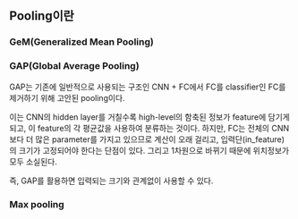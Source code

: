 ## Pooling이란

### GeM(Generalized Mean Pooling)

### GAP(Global Average Pooling)
GAP는 기존에 일반적으로 사용되는 구조인 CNN + FC에서 FC를 classifier인 FC를 제거하기 위해 고안된 pooling이다.

이는 CNN의 hidden layer를 거칠수록 high-level의 함축된 정보가 feature에 담기게 되고, 이 feature의 각 평균값을 사용하여 분류하는 것이다.
하지만, FC는 전체의 CNN보다 더 많은 parameter를 가지고 있으므로 계산이 오래 걸리고, 입력단(in_feature)의 크기가 고정되어야 한다는 단점이 있다.
그리고 1차원으로 바뀌기 때문에 위치정보가 모두 소실된다.

즉, GAP를 활용하면 입력되는 크기와 관계없이 사용할 수 있다.

### Max pooling